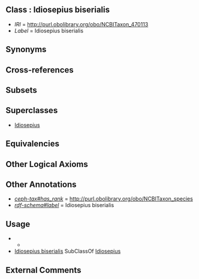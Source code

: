 
## Class : Idiosepius biserialis

 * *IRI* = http://purl.obolibrary.org/obo/NCBITaxon_470113
 * *Label* = Idiosepius biserialis

## Synonyms


## Cross-references


## Subsets


## Superclasses

 * [Idiosepius](../../NCBITaxon/80/NCBITaxon_55280.md)

## Equivalencies


## Other Logical Axioms


## Other Annotations

 * *[ceph-tax#has_rank](../../ceph-tax#has/nk/ceph-tax#has_rank.md)* = http://purl.obolibrary.org/obo/NCBITaxon_species
 * *[rdf-schema#label](../../el/rdf-schema#label.md)* = Idiosepius biserialis

## Usage

 * -
 * [Idiosepius biserialis](../../NCBITaxon/13/NCBITaxon_470113.md) SubClassOf [Idiosepius](../../NCBITaxon/80/NCBITaxon_55280.md)

## External Comments

